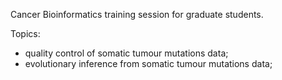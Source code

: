 Cancer Bioinformatics training session for graduate students.

Topics:

- quality control of somatic tumour mutations data;
- evolutionary inference from somatic tumour mutations data;
